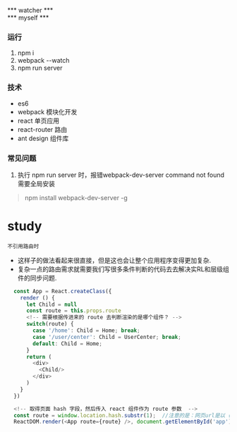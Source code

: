 *** watcher *** <br>
*** myself ***

### 运行 ###
  1. npm i
  2. webpack --watch
  3. npm run server

### 技术 ###
  * es6
  * webpack 模块化开发
  * react 单页应用
  * react-router 路由
  * ant design 组件库

### 常见问题
  1. 执行 npm run server 时，报错webpack-dev-server command not found <br> 需要全局安装
  > npm install webpack-dev-server -g

# study
    不引用路由时
  - 这样子的做法看起来很直接，但是这也会让整个应用程序变得更加复杂.
  - 复杂一点的路由需求就需要我们写很多条件判断的代码去去解决实RL和层级组件的同步问题.
  ```javascript
    const App = React.createClass({
      render () {
        let Child = null
        const route = this.props.route
        <!-- 需要根据传进来的 route 去判断渲染的是哪个组件？ -->
        switch(route) {
          case '/home': Child = Home; break;
          case '/user/center': Child = UserCenter; break;
          default: Child = Home;
        }
        return (
          <div>
            <Child/>
          </div>
        )
      }
    })

    <!-- 取得页面 hash 字段，然后传入 react 组件作为 route 参数  -->
    const route = window.location.hash.substr(1);  //注意的是：网页url是以（#开头的）8080/#/home
    ReactDOM.render(<App route={route} />, document.getElementById('app'))
  ```
